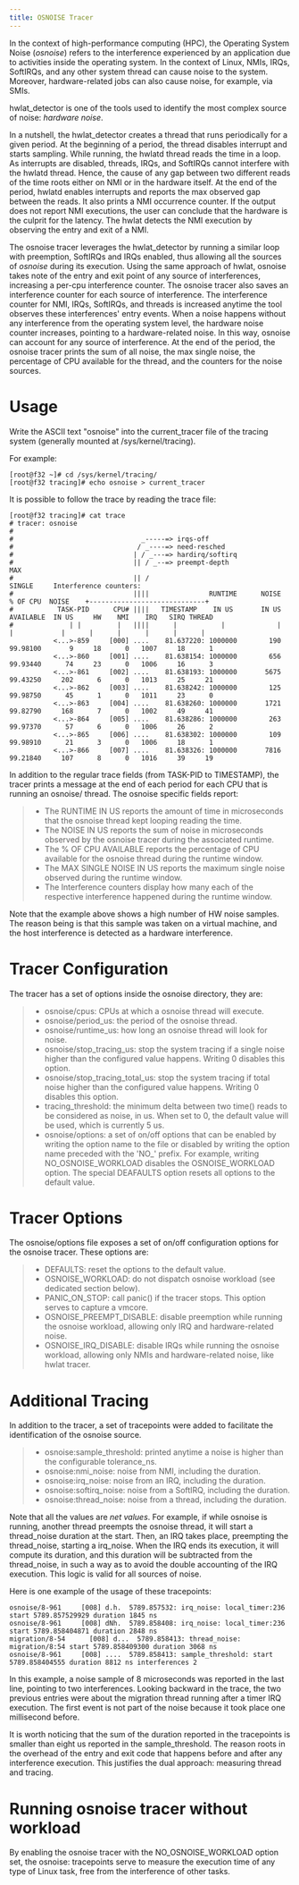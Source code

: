 ```yaml
---
title: OSNOISE Tracer
---
```


In the context of high-performance computing (HPC), the Operating System Noise (*osnoise*) refers to the interference experienced by an application due to activities inside the operating system. In the context of Linux, NMIs, IRQs, SoftIRQs, and any other system thread can cause noise to the system. Moreover, hardware-related jobs can also cause noise, for example, via SMIs.

hwlat_detector is one of the tools used to identify the most complex source of noise: *hardware noise*.

In a nutshell, the hwlat_detector creates a thread that runs periodically for a given period. At the beginning of a period, the thread disables interrupt and starts sampling. While running, the hwlatd thread reads the time in a loop. As interrupts are disabled, threads, IRQs, and SoftIRQs cannot interfere with the hwlatd thread. Hence, the cause of any gap between two different reads of the time roots either on NMI or in the hardware itself. At the end of the period, hwlatd enables interrupts and reports the max observed gap between the reads. It also prints a NMI occurrence counter. If the output does not report NMI executions, the user can conclude that the hardware is the culprit for the latency. The hwlat detects the NMI execution by observing the entry and exit of a NMI.

The osnoise tracer leverages the hwlat_detector by running a similar loop with preemption, SoftIRQs and IRQs enabled, thus allowing all the sources of *osnoise* during its execution. Using the same approach of hwlat, osnoise takes note of the entry and exit point of any source of interferences, increasing a per-cpu interference counter. The osnoise tracer also saves an interference counter for each source of interference. The interference counter for NMI, IRQs, SoftIRQs, and threads is increased anytime the tool observes these interferences\' entry events. When a noise happens without any interference from the operating system level, the hardware noise counter increases, pointing to a hardware-related noise. In this way, osnoise can account for any source of interference. At the end of the period, the osnoise tracer prints the sum of all noise, the max single noise, the percentage of CPU available for the thread, and the counters for the noise sources.

# Usage

Write the ASCII text \"osnoise\" into the current_tracer file of the tracing system (generally mounted at /sys/kernel/tracing).

For example:

    [root@f32 ~]# cd /sys/kernel/tracing/
    [root@f32 tracing]# echo osnoise > current_tracer

It is possible to follow the trace by reading the trace file:

    [root@f32 tracing]# cat trace
    # tracer: osnoise
    #
    #                                _-----=> irqs-off
    #                               / _----=> need-resched
    #                              | / _---=> hardirq/softirq
    #                              || / _--=> preempt-depth                            MAX
    #                              || /                                             SINGLE     Interference counters:
    #                              ||||               RUNTIME      NOISE   % OF CPU  NOISE    +-----------------------------+
    #           TASK-PID      CPU# ||||   TIMESTAMP    IN US       IN US  AVAILABLE  IN US     HW    NMI    IRQ   SIRQ THREAD
    #              | |         |   ||||      |           |             |    |            |      |      |      |      |      |
               <...>-859     [000] ....    81.637220: 1000000        190  99.98100       9     18      0   1007     18      1
               <...>-860     [001] ....    81.638154: 1000000        656  99.93440      74     23      0   1006     16      3
               <...>-861     [002] ....    81.638193: 1000000       5675  99.43250     202      6      0   1013     25     21
               <...>-862     [003] ....    81.638242: 1000000        125  99.98750      45      1      0   1011     23      0
               <...>-863     [004] ....    81.638260: 1000000       1721  99.82790     168      7      0   1002     49     41
               <...>-864     [005] ....    81.638286: 1000000        263  99.97370      57      6      0   1006     26      2
               <...>-865     [006] ....    81.638302: 1000000        109  99.98910      21      3      0   1006     18      1
               <...>-866     [007] ....    81.638326: 1000000       7816  99.21840     107      8      0   1016     39     19

In addition to the regular trace fields (from TASK-PID to TIMESTAMP), the tracer prints a message at the end of each period for each CPU that is running an osnoise/ thread. The osnoise specific fields report:

> -   The RUNTIME IN US reports the amount of time in microseconds that the osnoise thread kept looping reading the time.
> -   The NOISE IN US reports the sum of noise in microseconds observed by the osnoise tracer during the associated runtime.
> -   The % OF CPU AVAILABLE reports the percentage of CPU available for the osnoise thread during the runtime window.
> -   The MAX SINGLE NOISE IN US reports the maximum single noise observed during the runtime window.
> -   The Interference counters display how many each of the respective interference happened during the runtime window.

Note that the example above shows a high number of HW noise samples. The reason being is that this sample was taken on a virtual machine, and the host interference is detected as a hardware interference.

# Tracer Configuration

The tracer has a set of options inside the osnoise directory, they are:

> -   osnoise/cpus: CPUs at which a osnoise thread will execute.
> -   osnoise/period_us: the period of the osnoise thread.
> -   osnoise/runtime_us: how long an osnoise thread will look for noise.
> -   osnoise/stop_tracing_us: stop the system tracing if a single noise higher than the configured value happens. Writing 0 disables this option.
> -   osnoise/stop_tracing_total_us: stop the system tracing if total noise higher than the configured value happens. Writing 0 disables this option.
> -   tracing_threshold: the minimum delta between two time() reads to be considered as noise, in us. When set to 0, the default value will be used, which is currently 5 us.
> -   osnoise/options: a set of on/off options that can be enabled by writing the option name to the file or disabled by writing the option name preceded with the \'NO\_\' prefix. For example, writing NO_OSNOISE_WORKLOAD disables the OSNOISE_WORKLOAD option. The special DEAFAULTS option resets all options to the default value.

# Tracer Options

The osnoise/options file exposes a set of on/off configuration options for the osnoise tracer. These options are:

> -   DEFAULTS: reset the options to the default value.
> -   OSNOISE_WORKLOAD: do not dispatch osnoise workload (see dedicated section below).
> -   PANIC_ON_STOP: call panic() if the tracer stops. This option serves to capture a vmcore.
> -   OSNOISE_PREEMPT_DISABLE: disable preemption while running the osnoise workload, allowing only IRQ and hardware-related noise.
> -   OSNOISE_IRQ_DISABLE: disable IRQs while running the osnoise workload, allowing only NMIs and hardware-related noise, like hwlat tracer.

# Additional Tracing

In addition to the tracer, a set of tracepoints were added to facilitate the identification of the osnoise source.

> -   osnoise:sample_threshold: printed anytime a noise is higher than the configurable tolerance_ns.
> -   osnoise:nmi_noise: noise from NMI, including the duration.
> -   osnoise:irq_noise: noise from an IRQ, including the duration.
> -   osnoise:softirq_noise: noise from a SoftIRQ, including the duration.
> -   osnoise:thread_noise: noise from a thread, including the duration.

Note that all the values are *net values*. For example, if while osnoise is running, another thread preempts the osnoise thread, it will start a thread_noise duration at the start. Then, an IRQ takes place, preempting the thread_noise, starting a irq_noise. When the IRQ ends its execution, it will compute its duration, and this duration will be subtracted from the thread_noise, in such a way as to avoid the double accounting of the IRQ execution. This logic is valid for all sources of noise.

Here is one example of the usage of these tracepoints:

    osnoise/8-961     [008] d.h.  5789.857532: irq_noise: local_timer:236 start 5789.857529929 duration 1845 ns
    osnoise/8-961     [008] dNh.  5789.858408: irq_noise: local_timer:236 start 5789.858404871 duration 2848 ns
    migration/8-54      [008] d...  5789.858413: thread_noise: migration/8:54 start 5789.858409300 duration 3068 ns
    osnoise/8-961     [008] ....  5789.858413: sample_threshold: start 5789.858404555 duration 8812 ns interferences 2

In this example, a noise sample of 8 microseconds was reported in the last line, pointing to two interferences. Looking backward in the trace, the two previous entries were about the migration thread running after a timer IRQ execution. The first event is not part of the noise because it took place one millisecond before.

It is worth noticing that the sum of the duration reported in the tracepoints is smaller than eight us reported in the sample_threshold. The reason roots in the overhead of the entry and exit code that happens before and after any interference execution. This justifies the dual approach: measuring thread and tracing.

# Running osnoise tracer without workload

By enabling the osnoise tracer with the NO_OSNOISE_WORKLOAD option set, the osnoise: tracepoints serve to measure the execution time of any type of Linux task, free from the interference of other tasks.
